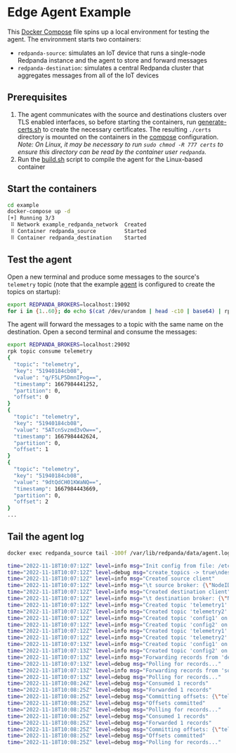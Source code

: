 # Edge Agent Example

This [Docker Compose](.compose.yaml) file spins up a local environment for testing the agent. The environment starts two containers:

- `redpanda-source`: simulates an IoT device that runs a single-node Redpanda instance and the agent to store and forward messages
- `redpanda-destination`: simulates a central Redpanda cluster that aggregates messages from all of the IoT devices

## Prerequisites

1. The agent communicates with the source and destinations clusters over TLS enabled interfaces, so before starting the containers, run [generate-certs.sh](./generate-certs.sh) to create the necessary certificates. The resulting `./certs` directory is mounted on the containers in the [compose](./compose.yaml) configuration. *Note: On Linux, it may be necessary to run `sudo chmod -R 777 certs` to ensure this directory can be read by the container user `redpanda`.*
2. Run the [build.sh](./build.sh) script to compile the agent for the Linux-based container

## Start the containers

```bash
cd example
docker-compose up -d
[+] Running 3/3
 ⠿ Network example_redpanda_network  Created
 ⠿ Container redpanda_source         Started
 ⠿ Container redpanda_destination    Started
```

## Test the agent

Open a new terminal and produce some messages to the source's `telemetry` topic (note that the example [agent](./agent.yaml) is configured to create the topics on startup):

```bash
export REDPANDA_BROKERS=localhost:19092
for i in {1..60}; do echo $(cat /dev/urandom | head -c10 | base64) | rpk topic produce telemetry; sleep 1; done
```

The agent will forward the messages to a topic with the same name on the destination. Open a second terminal and consume the messages:

```bash
export REDPANDA_BROKERS=localhost:29092
rpk topic consume telemetry
{
  "topic": "telemetry",
  "key": "51940184cb08",
  "value": "q/F5LP5DmnIPog==",
  "timestamp": 1667984441252,
  "partition": 0,
  "offset": 0
}
{
  "topic": "telemetry",
  "key": "51940184cb08",
  "value": "5ATcnSvzmd3vOw==",
  "timestamp": 1667984442624,
  "partition": 0,
  "offset": 1
}
{
  "topic": "telemetry",
  "key": "51940184cb08",
  "value": "9dtQdCH01KWaNQ==",
  "timestamp": 1667984443669,
  "partition": 0,
  "offset": 2
}
...
```

## Tail the agent log

```bash
docker exec redpanda_source tail -100f /var/lib/redpanda/data/agent.log

time="2022-11-18T10:07:12Z" level=info msg="Init config from file: /etc/redpanda/agent.yaml"
time="2022-11-18T10:07:12Z" level=debug msg="create_topics -> true\ndestination.bootstrap_servers -> 172.24.1.20:9092\ndestination.consumer_group_id -> 32f8d5c415cb\ndestination.name -> destination\ndestination.tls.ca_cert -> /etc/redpanda/certs/ca.crt\ndestination.tls.client_cert -> /etc/redpanda/certs/agent.crt\ndestination.tls.client_key -> /etc/redpanda/certs/agent.key\ndestination.tls.enabled -> true\ndestination.topics -> [config1 config2]\nid -> 32f8d5c415cb\nmax_backoff_secs -> 600\nmax_poll_records -> 1000\nsource.bootstrap_servers -> 172.24.1.10:9092\nsource.consumer_group_id -> 32f8d5c415cb\nsource.name -> source\nsource.tls.ca_cert -> /etc/redpanda/certs/ca.crt\nsource.tls.client_cert -> /etc/redpanda/certs/agent.crt\nsource.tls.client_key -> /etc/redpanda/certs/agent.key\nsource.tls.enabled -> true\nsource.topics -> [telemetry1 telemetry2]\n"
time="2022-11-18T10:07:12Z" level=info msg="Created source client"
time="2022-11-18T10:07:12Z" level=info msg="\t source broker: {\"NodeID\":1,\"Port\":9092,\"Host\":\"172.24.1.10\",\"Rack\":null}"
time="2022-11-18T10:07:12Z" level=info msg="Created destination client"
time="2022-11-18T10:07:12Z" level=info msg="\t destination broker: {\"NodeID\":1,\"Port\":9092,\"Host\":\"172.24.1.20\",\"Rack\":null}"
time="2022-11-18T10:07:12Z" level=info msg="Created topic 'telemetry1' on source"
time="2022-11-18T10:07:12Z" level=info msg="Created topic 'telemetry2' on source"
time="2022-11-18T10:07:12Z" level=info msg="Created topic 'config1' on source"
time="2022-11-18T10:07:12Z" level=info msg="Created topic 'config2' on source"
time="2022-11-18T10:07:12Z" level=info msg="Created topic 'telemetry1' on destination"
time="2022-11-18T10:07:12Z" level=info msg="Created topic 'telemetry2' on destination"
time="2022-11-18T10:07:13Z" level=info msg="Created topic 'config1' on destination"
time="2022-11-18T10:07:13Z" level=info msg="Created topic 'config2' on destination"
time="2022-11-18T10:07:13Z" level=info msg="Forwarding records from 'destination' to 'source'"
time="2022-11-18T10:07:13Z" level=debug msg="Polling for records..."
time="2022-11-18T10:07:13Z" level=info msg="Forwarding records from 'source' to 'destination'"
time="2022-11-18T10:07:13Z" level=debug msg="Polling for records..."
time="2022-11-18T10:08:24Z" level=debug msg="Consumed 1 records"
time="2022-11-18T10:08:25Z" level=debug msg="Forwarded 1 records"
time="2022-11-18T10:08:25Z" level=debug msg="Committing offsets: {\"telemetry1\":{\"0\":{\"Epoch\":1,\"Offset\":1}}}"
time="2022-11-18T10:08:25Z" level=debug msg="Offsets committed"
time="2022-11-18T10:08:25Z" level=debug msg="Polling for records..."
time="2022-11-18T10:08:25Z" level=debug msg="Consumed 1 records"
time="2022-11-18T10:08:25Z" level=debug msg="Forwarded 1 records"
time="2022-11-18T10:08:25Z" level=debug msg="Committing offsets: {\"telemetry1\":{\"0\":{\"Epoch\":1,\"Offset\":2}}}"
time="2022-11-18T10:08:25Z" level=debug msg="Offsets committed"
time="2022-11-18T10:08:25Z" level=debug msg="Polling for records..."
```
